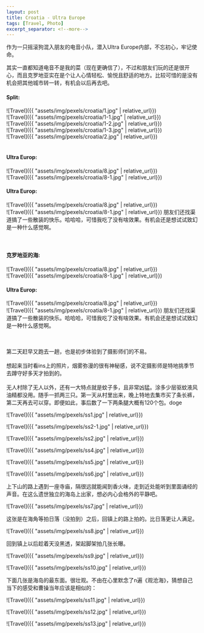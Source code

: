 ```yaml
---
layout: post
title: Croatia - Ultra Europe
tags: [Travel, Photo]
excerpt_separator: <!--more-->
---
```


作为一只摇滚狗混入朋友的电音小队，潜入Ultra Europe内部，不忘初心，牢记使命。<br/>   
<!--more-->
其实一直都知道电音不是我的菜（现在更确信了），不过和朋友们玩的还是很开心，而且克罗地亚实在是个让人心情轻松、愉悦且舒适的地方。比较可惜的是没有机会把其他城市转一转，有机会以后再去吧。  <br/>  
  
#### Split:  
![Travel]({{ "assets/img/pexels/croatia/1.jpg" | relative_url}})
<br/> 
![Travel]({{ "assets/img/pexels/croatia/1-1.jpg" | relative_url}})
<br/> 
![Travel]({{ "assets/img/pexels/croatia/1-2.jpg" | relative_url}})
<br/> 
![Travel]({{ "assets/img/pexels/croatia/1-3.jpg" | relative_url}})
<br/> 
![Travel]({{ "assets/img/pexels/croatia/2.jpg" | relative_url}})
<br/> 
<br/> 

#### Ultra Europ:  
![Travel]({{ "assets/img/pexels/croatia/8.jpg" | relative_url}})
<br/> 
![Travel]({{ "assets/img/pexels/croatia/8-1.jpg" | relative_url}})
<br/> 
#### Ultra Europ:  
![Travel]({{ "assets/img/pexels/croatia/8.jpg" | relative_url}})
<br/> 
![Travel]({{ "assets/img/pexels/croatia/8-1.jpg" | relative_url}})
朋友们还找渠道搞了一些散装的快乐。哈哈哈，可惜我吃了没有啥效果。有机会还是想试试致幻是一种什么感觉啊。  
<br/> 
<br/> 

#### 克罗地亚的海:  
![Travel]({{ "assets/img/pexels/croatia/8.jpg" | relative_url}})
<br/> 
![Travel]({{ "assets/img/pexels/croatia/8-1.jpg" | relative_url}})
<br/> 
#### Ultra Europ:  
![Travel]({{ "assets/img/pexels/croatia/8.jpg" | relative_url}})
<br/> 
![Travel]({{ "assets/img/pexels/croatia/8-1.jpg" | relative_url}})
朋友们还找渠道搞了一些散装的快乐。哈哈哈，可惜我吃了没有啥效果。有机会还是想试试致幻是一种什么感觉啊。  
<br/> 
<br/> 

第二天赶早又跑去一趟，也是初步体验到了摄影师们的不易。<br/>  
想起来当时看ins上的照片，烟雾弥漫的很有神秘感，说不定摄影师是特地挑季节去蹲守好多天才拍到的。<br/>   
无人村除了无人以外，还有一大特点就是蚊子多，且非常凶猛。涂多少层驱蚊液风油精都没用。随手一抓两三只。第一天从村里出来，晚上特地去集市买了条长裤，第二天再去可以穿。即便如此，事后数了一下两条腿大概有120个包。doge<br/>  
  
![Travel]({{ "assets/img/pexels/ss1.jpg" | relative_url}})


![Travel]({{ "assets/img/pexels/ss2-1.jpg" | relative_url}})


![Travel]({{ "assets/img/pexels/ss2.jpg" | relative_url}})



![Travel]({{ "assets/img/pexels/ss4.jpg" | relative_url}})


![Travel]({{ "assets/img/pexels/ss5.jpg" | relative_url}})


![Travel]({{ "assets/img/pexels/ss6.jpg" | relative_url}})
  
  
上下山的路上遇到一座寺庙，隔很远就能闻到香火味，走到近处能听到里面诵经的声音。在这么遗世独立的海岛上出家，想必内心会格外的平静吧。<br/>   

![Travel]({{ "assets/img/pexels/ss7.jpg" | relative_url}})
  
    

这张是在海角等拍日落（没拍到）之后，回镇上的路上拍的。比日落更让人满足。<br/>  

![Travel]({{ "assets/img/pexels/ss8.jpg" | relative_url}})
   
   
回到镇上以后趁着天没黑透，架起脚架拍几张长曝。<br/>    

![Travel]({{ "assets/img/pexels/ss9.jpg" | relative_url}})
   
![Travel]({{ "assets/img/pexels/ss10.jpg" | relative_url}})
  
   
下面几张是海岛的最东面。很壮观。不由在心里默念了n遍《观沧海》，猜想自己当下的感受和曹操当年应该是相似的：  
  
![Travel]({{ "assets/img/pexels/ss11.jpg" | relative_url}})


![Travel]({{ "assets/img/pexels/ss12.jpg" | relative_url}})


![Travel]({{ "assets/img/pexels/ss13.jpg" | relative_url}})
